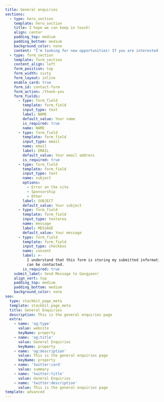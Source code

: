 ```yaml
---
title: General enquiries
sections:
  - type: hero_section
    template: hero_section
    title: I hope we can keep in touch!
    align: center
    padding_top: medium
    padding_bottom: medium
    background_color: none
    content: "I'm looking for new opportunities! If you are interested in my works or blog posts, please contact me at\_[kangyeon.lee.alicia@gmail.com](mailto:example@example.com)\n"
  - type: form_section
    template: form_section
    content_align: left
    form_position: top
    form_width: sixty
    form_layout: inline
    enable_card: true
    form_id: contact-form
    form_action: /thank-you
    form_fields:
      - type: form_field
        template: form_field
        input_type: text
        label: NAME
        default_value: Your name
        is_required: true
        name: NAME
      - type: form_field
        template: form_field
        input_type: email
        name: email
        label: EMAIL
        default_value: Your email address
        is_required: true
      - type: form_field
        template: form_field
        input_type: text
        name: subject
        options:
          - Error on the site
          - Sponsorship
          - Other
        label: SUBJECT
        default_value: Your subject
      - type: form_field
        template: form_field
        input_type: textarea
        name: message
        label: MESSAGE
        default_value: Your message
      - type: form_field
        template: form_field
        input_type: checkbox
        name: consent
        label: >-
          I understand that this form is storing my submitted information so I
          can be contacted.
        is_required: true
    submit_label: Send Message to Gangyeon!
    align_vert: top
    padding_top: medium
    padding_bottom: medium
    background_color: none
seo:
  type: stackbit_page_meta
  template: stackbit_page_meta
  title: General Enquiries
  description: This is the general enquiries page
  extra:
    - name: 'og:type'
      value: website
      keyName: property
    - name: 'og:title'
      value: General Enquiries
      keyName: property
    - name: 'og:description'
      value: This is the general enquiries page
      keyName: property
    - name: 'twitter:card'
      value: summary
    - name: 'twitter:title'
      value: General Enquiries
    - name: 'twitter:description'
      value: This is the general enquiries page
template: advanced
---
```

